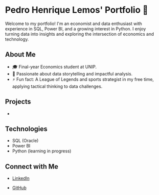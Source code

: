 # Pedro Henrique Lemos' Portfolio 🌟
Welcome to my portfolio! I'm an economist and data enthusiast with experience in SQL, Power BI, and a growing interest in Python. I enjoy turning data into insights and exploring the intersection of economics and technology.

## About Me
- 🎓 Final-year Economics student at UNIP.
- 🧠 Passionate about data storytelling and impactful analysis.
- ⚡ Fun fact: A League of Legends and sports strategist in my free time, applying tactical thinking to data challenges.

## Projects
- 

## Technologies
- SQL (Oracle)
- Power BI
- Python (learning in progress)

## Connect with Me

- [LinkedIn]([www.linkedin.com/in/pedrohlemos])  

- [GitHub]([https://github.com/Phmlemos]) 
<!---
Phmlemos/Phmlemos is a ✨ special ✨ repository because its `README.md` (this file) appears on your GitHub profile.
You can click the Preview link to take a look at your changes.
--->
